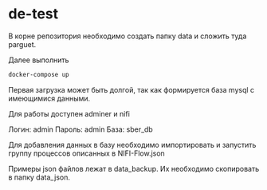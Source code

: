 # de-test

В корне репозитория необходимо создать папку data и сложить туда parguet.

Далее выполнить 

```bash
docker-compose up
```

Первая загрузка может быть долгой, так как формируется база mysql с имеющимися данными.

Для работы доступен adminer и nifi

Логин: admin
Пароль: admin
База: sber_db

Для добавления данных в базу необходимо импортировать и запустить группу процессов описанных в NIFI-Flow.json

Примеры json файлов лежат в data_backup. Их необходимо скопировать в папку data_json.
